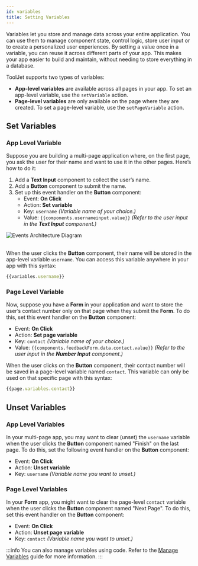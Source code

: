 ```yaml
---
id: variables
title: Setting Variables
---
```


Variables let you store and manage data across your entire application. You can use them to manage component state, control logic, store user input or to create a personalized user experiences. By setting a value once in a variable, you can reuse it across different parts of your app. This makes your app easier to build and maintain, without needing to store everything in a database.

ToolJet supports two types of variables:

- **App-level variables** are available across all pages in your app. To set an app-level variable, use the `setVariable` action.
- **Page-level variables** are only available on the page where they are created. To set a page-level variable, use the `setPageVariable` action.

## Set Variables

### App Level Variable

Suppose you are building a multi-page application where, on the first page, you ask the user for their name and want to use it in the other pages. Here’s how to do it:
1. Add a **Text Input** component to collect the user’s name.
2. Add a **Button** component to submit the name.
3. Set up this event handler on the **Button** component:
    - Event: **On Click**
    - Action: **Set variable**
    - Key: `username` *(Variable name of your choice.)*
    - Value: `{{components.usernameinput.value}}` *(Refer to the user input in the **Text Input** component.)*

<img className="screenshot-full img-full" src="/img/app-builder/events/variables/username.png" alt="Events Architecture Diagram"/> <br/><br/>

When the user clicks the **Button** component, their name will be stored in the app-level variable `username`. You can access this variable anywhere in your app with this syntax:

```js
{{variables.username}}
```

### Page Level Variable

Now, suppose you have a **Form** in your application and want to store the user’s contact number only on that page when they submit the **Form**. To do this, set this event handler on the **Button** component:

- Event: **On Click**
- Action: **Set page variable**
- Key: `contact` *(Variable name of your choice.)*
- Value: `{{components.feedbackForm.data.contact.value}}`  *(Refer to the user input in the **Number Input** component.)*

When the user clicks on the **Button** component, their contact number will be saved in a page-level variable named `contact`. This variable can only be used on that specific page with this syntax:

```js
{{page.variables.contact}}
```

## Unset Variables

### App Level Variables

In your multi-page app, you may want to clear (unset) the `username` variable when the user clicks the **Button** component named "Finish" on the last page. To do this, set the following event handler on the **Button** component:

- Event: **On Click**
- Action: **Unset variable**
- Key: `username` *(Variable name you want to unset.)*

### Page Level Variables

In your **Form** app, you might want to clear the page-level `contact` variable when the user clicks the **Button** component named "Next Page". To do this, set this event handler on the **Button** component:

- Event: **On Click**
- Action: **Unset page variable**
- Key: `contact` *(Variable name you want to unset.)*

:::info
You can also manage variables using code. Refer to the [Manage Variables](/docs/app-builder/custom-code/managing-variables) guide for more information.
:::